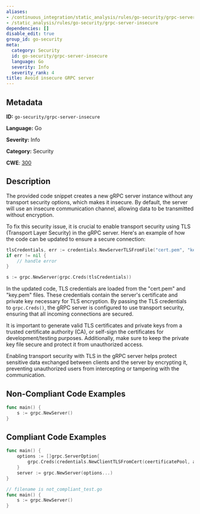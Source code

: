 ```yaml
---
aliases:
- /continuous_integration/static_analysis/rules/go-security/grpc-server-insecure
- /static_analysis/rules/go-security/grpc-server-insecure
dependencies: []
disable_edit: true
group_id: go-security
meta:
  category: Security
  id: go-security/grpc-server-insecure
  language: Go
  severity: Info
  severity_rank: 4
title: Avoid insecure GRPC server
---
```

<!--  SOURCED FROM https://github.com/DataDog/datadog-static-analyzer-rule-docs -->


## Metadata
**ID:** `go-security/grpc-server-insecure`

**Language:** Go

**Severity:** Info

**Category:** Security

**CWE**: [300](https://cwe.mitre.org/data/definitions/300.html)

## Description
The provided code snippet creates a new gRPC server instance without any transport security options, which makes it insecure. By default, the server will use an insecure communication channel, allowing data to be transmitted without encryption.

To fix this security issue, it is crucial to enable transport security using TLS (Transport Layer Security) in the gRPC server. Here's an example of how the code can be updated to ensure a secure connection:

```go
tlsCredentials, err := credentials.NewServerTLSFromFile("cert.pem", "key.pem")
if err != nil {
    // handle error
}

s := grpc.NewServer(grpc.Creds(tlsCredentials))
```

In the updated code, TLS credentials are loaded from the "cert.pem" and "key.pem" files. These credentials contain the server's certificate and private key necessary for TLS encryption. By passing the TLS credentials to `grpc.Creds()`, the gRPC server is configured to use transport security, ensuring that all incoming connections are secured.

It is important to generate valid TLS certificates and private keys from a trusted certificate authority (CA), or self-sign the certificates for development/testing purposes. Additionally, make sure to keep the private key file secure and protect it from unauthorized access.

Enabling transport security with TLS in the gRPC server helps protect sensitive data exchanged between clients and the server by encrypting it, preventing unauthorized users from intercepting or tampering with the communication.


## Non-Compliant Code Examples
```go
func main() {
    s := grpc.NewServer()
}
```

## Compliant Code Examples
```go
func main() {
    options := []grpc.ServerOption{
		grpc.Creds(credentials.NewClientTLSFromCert(ceertificatePool, address)),
	}
	server := grpc.NewServer(options...)
}
```

```go
// filename is not_compliant_test.go
func main() {
    s := grpc.NewServer()
}
```
